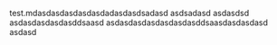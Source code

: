 test.mdasdasdasdasdasdadasdasdsadasd
asdsadasd
asdasdsd
asdasdasdasdasddsaasd
asdasdasdasdasdasdasddsaasdasdasdasd
asdasd